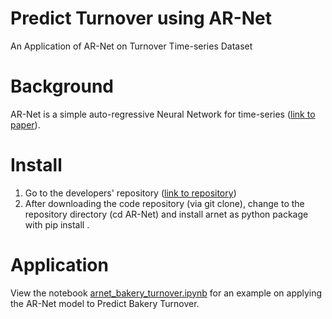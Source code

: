 # Predict Turnover using AR-Net
An Application of AR-Net on Turnover Time-series Dataset

# Background
AR-Net is a simple auto-regressive Neural Network for time-series ([link to paper](https://arxiv.org/abs/1911.12436)).

# Install
1. Go to the developers' repository ([link to repository](https://github.com/ourownstory/AR-Net/blob/master/README.md#ar-net))
2. After downloading the code repository (via git clone), change to the repository directory (cd AR-Net) and install arnet as python package with pip install .

# Application
View the notebook [arnet_bakery_turnover.ipynb](https://github.com/Modeuss/Predict-Bakery-Turnover-using-AR-Net/blob/main/Predicting_Bakery_Turnover_AR-Net_Modelling-HyperparameterSearch.ipynb) for an example on applying the AR-Net model to Predict Bakery Turnover.
